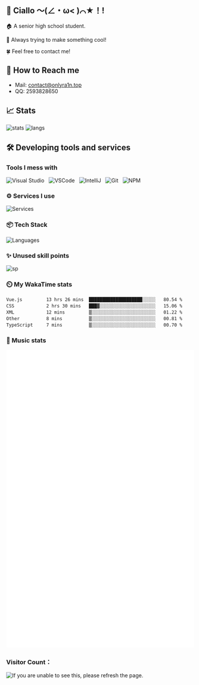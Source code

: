 ## 👋 Ciallo ～(∠・ω< )⌒★！!

🏠 A senior high school student.

🚀 Always trying to make something cool!

🍀 Feel free to contact me!

## 📱 How to Reach me

- Mail: [contact@onlyra1n.top](mailto:contact@onlyra1n.top)
- QQ: 2593828650

## 📈 Stats

![stats](https://github-readme-stats.vercel.app/api?username=hexadecimal233&theme=dracula&show_icons=true)
![langs](https://github-readme-stats.vercel.app/api/top-langs/?username=hexadecimal233&theme=dracula&layout=compact)

## 🛠️ Developing tools and services

### Tools I mess with

![Visual Studio](https://img.shields.io/badge/Editor-Visual_Studio-white?style=flat-square&logo=visualstudio&color=4abf8a)
&nbsp;
![VSCode](https://img.shields.io/badge/Editor-Visual_Studio_Code-white?style=flat-square&logo=visualstudiocode&color=4abf8a)
&nbsp;
![IntelliJ](https://img.shields.io/badge/Editor-IntelliJ-white?style=flat-square&logo=IntelliJ+IDEA&color=4abf8a)
&nbsp;
![Git](https://img.shields.io/badge/VCS-Git-white?style=flat-square&logo=Git&color=4abf8a)
&nbsp;
![NPM](https://img.shields.io/badge/NPM-PNPM-white?style=flat-square&logo=Git&color=4abf8a)
&nbsp;

### ⚙ Services I use

![Services](https://skillicons.dev/icons?i=github,vercel,cloudflare,gradle,githubactions)

### 📦 Tech Stack

![Languages](https://skillicons.dev/icons?i=java,html,css,js,typescript,vue,py,cs)

### ✨ Unused skill points

![sp](https://skillicons.dev/icons?i=gcp,nginx,mongodb,blender,cpp,cmake,figma,godot,ae,ps,pr,unity,rust,mysql)

### ⏲️ My WakaTime stats

<!--START_SECTION:waka-->

```txt
Vue.js         13 hrs 26 mins  ████████████████████░░░░░   80.54 %
CSS            2 hrs 30 mins   ███▓░░░░░░░░░░░░░░░░░░░░░   15.06 %
XML            12 mins         ▒░░░░░░░░░░░░░░░░░░░░░░░░   01.22 %
Other          8 mins          ▒░░░░░░░░░░░░░░░░░░░░░░░░   00.81 %
TypeScript     7 mins          ▒░░░░░░░░░░░░░░░░░░░░░░░░   00.70 %
```

<!--END_SECTION:waka-->

### 🎵 Music stats

![netease](https://github.com/hexadecimal233/netease-cloud-music-card/blob/main/card.svg)

<h3>Visitor Count：</h3>
<img src="https://moe-counter.glitch.me/get/@6475578645547358?theme=moebooru" alt="If you are unable to see this, please refresh the page.">
